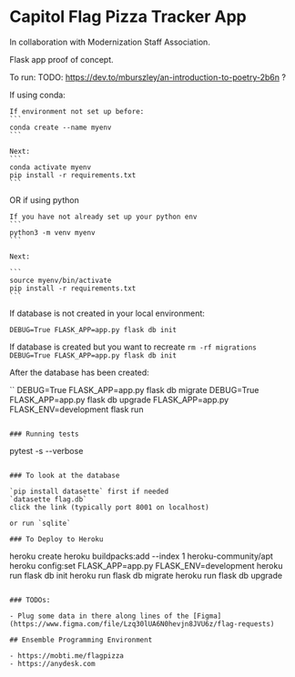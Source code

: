 # Capitol Flag Pizza Tracker App

In collaboration with Modernization Staff Association.

Flask app proof of concept.

To run:
TODO: https://dev.to/mburszley/an-introduction-to-poetry-2b6n ?

If using conda:

    If environment not set up before:
    ```
    conda create --name myenv
    ```

    Next:
    ```
    conda activate myenv
    pip install -r requirements.txt
    ```

OR if using python

    If you have not already set up your python env
    ```
    python3 -m venv myenv
    ```

    Next:

    ```
    source myenv/bin/activate
    pip install -r requirements.txt
    ```

If database is not created in your local environment:

`DEBUG=True FLASK_APP=app.py flask db init`

If database is created but you want to recreate
`rm -rf migrations`
`DEBUG=True FLASK_APP=app.py flask db init`


After the database has been created:

``
DEBUG=True FLASK_APP=app.py flask db migrate
DEBUG=True FLASK_APP=app.py flask db upgrade
FLASK_APP=app.py FLASK_ENV=development flask run

```

### Running tests

```

pytest -s --verbose

```

### To look at the database

`pip install datasette` first if needed
`datasette flag.db`
click the link (typically port 8001 on localhost)

or run `sqlite`

### To Deploy to Heroku
```
heroku create
heroku buildpacks:add --index 1 heroku-community/apt
heroku config:set FLASK_APP=app.py FLASK_ENV=development
heroku run flask db init
heroku run flask db migrate
heroku run flask db upgrade
```

### TODOs:

- Plug some data in there along lines of the [Figma](https://www.figma.com/file/Lzq30lUA6N0hevjn8JVU6z/flag-requests)

## Ensemble Programming Environment

- https://mobti.me/flagpizza
- https://anydesk.com

```

```

```
